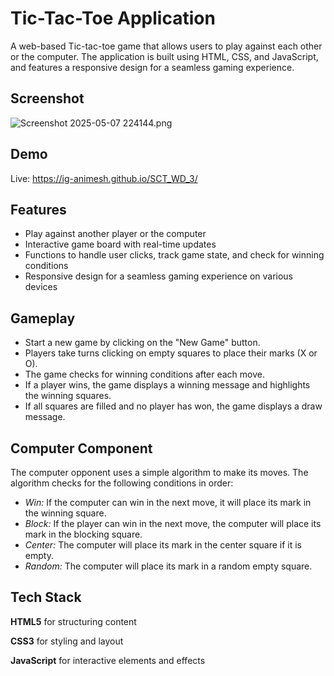 
# Tic-Tac-Toe Application

A web-based Tic-tac-toe game that allows users to play against each other or the computer. The application is built using HTML, CSS, and JavaScript, and features a responsive design for a seamless gaming experience.


## Screenshot

![Screenshot 2025-05-07 224144.png](<https://media-hosting.imagekit.io/df983ccec8974730/Screenshot%202025-05-07%20224144.png?Expires=1841245986&Key-Pair-Id=K2ZIVPTIP2VGHC&Signature=sUb28IgKiP7CVPkDBQN6m0JBGEO-yv1C33Lp6Tk6N6NiAaOVyraHam8AvOxINS4f-Db4Sw94qlXRO0JG9lMKxNLlcWj7vexLAofdqNq0KUbBfhO1h3-f6vnqJ9npFLDf~Mrkg-FYJvVhnfZOV8BtSIlBvirRWpSrPL1UdSb5u6FoUoAjxtwdU8aA0W634moV~HjajgG7PEYmaW3XbLEltI-FK9DfkprpNtWEgCNCRyup16EZLbioUzf3S4Ei6kOWEzcrIKPtx~sy7-D9HUfhQRZEWUcv5XE7tpkr7GrpuYBSlym6fXCwsno0K8CnxcXFAvg4AwCklgV273oygDjXOA__>)


## Demo

Live: https://ig-animesh.github.io/SCT_WD_3/


## Features
 
- Play against another player or the computer
- Interactive game board with real-time updates
- Functions to handle user clicks, track game state, and check for winning conditions
- Responsive design for a seamless gaming experience on various devices

## Gameplay

- Start a new game by clicking on the "New Game" button.
- Players take turns clicking on empty squares to place their marks (X or O).
- The game checks for winning conditions after each move.
- If a player wins, the game displays a winning message and highlights the winning squares.
- If all squares are filled and no player has won, the game displays a draw message.
## Computer Component

The computer opponent uses a simple algorithm to make its moves. The algorithm checks for the following conditions in order:

- *Win:* If the computer can win in the next move, it will place its mark in the winning square.
- *Block:* If the player can win in the next move, the computer will place its mark in the blocking square.
- *Center:* The computer will place its mark in the center square if it is empty.
- *Random:* The computer will place its mark in a random empty square.
## Tech Stack

**HTML5** for structuring content

**CSS3**  for styling and layout

**JavaScript**  for interactive elements and effects
